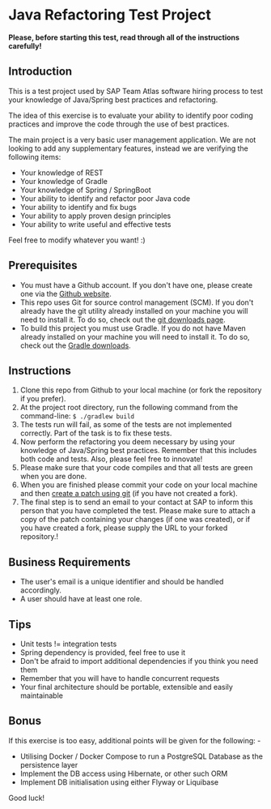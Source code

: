 Java Refactoring Test Project
=============================

**Please, before starting this test, read through all of the instructions carefully!**

Introduction
------------

This is a test project used by SAP Team Atlas software hiring process to test your knowledge of Java/Spring best practices and refactoring.

The idea of this exercise is to evaluate your ability to identify poor coding practices and improve the code through the use of best practices.

The main project is a very basic user management application. We are not looking to add any supplementary features, instead we are verifying the following items:

* Your knowledge of REST
* Your knowledge of Gradle
* Your knowledge of Spring / SpringBoot
* Your ability to identify and refactor poor Java code
* Your ability to identify and fix bugs
* Your ability to apply proven design principles
* Your ability to write useful and effective tests

Feel free to modify whatever you want! :)

Prerequisites
-------------

* You must have a Github account. If you don't have one, please create one via the [Github website](http://github.com/).
* This repo uses Git for source control management (SCM). If you don't already have the git utility already installed on your machine you will need to install it. To do so, check out the [git downloads page](http://git-scm.com/downloads).
* To build this project you must use Gradle. If you do not have Maven already installed on your machine you will need to install it. To do so, check out the [Gradle downloads](https://gradle.org/install/).

Instructions
------------

1. Clone this repo from Github to your local machine (or fork the repository if you prefer).
2. At the project root directory, run the following command from the command-line:
   `$ ./gradlew build`
3. The tests run will fail, as some of the tests are not implemented correctly. Part of the task is to fix these tests.
4. Now perform the refactoring you deem necessary by using your knowledge of Java/Spring best practices. Remember that this includes both code and tests. Also, please feel free to innovate!
5. Please make sure that your code compiles and that all tests are green when you are done.
6. When you are finished please commit your code on your local machine and then [create a patch using git](http://git-scm.com/docs/git-format-patch) (if you have not created a fork). 
7. The final step is to send an email to your contact at SAP to inform this person that you have completed the test. Please make sure to attach a copy of the patch containing your changes (if one was created), or if you have created a fork, please supply the URL to your forked repository.!

Business Requirements
---------------------

* The user's email is a unique identifier and should be handled accordingly.
* A user should have at least one role.

Tips
----

* Unit tests != integration tests
* Spring dependency is provided, feel free to use it
* Don't be afraid to import additional dependencies if you think you need them
* Remember that you will have to handle concurrent requests
* Your final architecture should be portable, extensible and easily maintainable

Bonus
-----

If this exercise is too easy, additional points will be given for the following: - 

* Utilising Docker / Docker Compose to run a PostgreSQL Database as the persistence layer
* Implement the DB access using Hibernate, or other such ORM
* Implement DB initialisation using either Flyway or Liquibase

Good luck!

